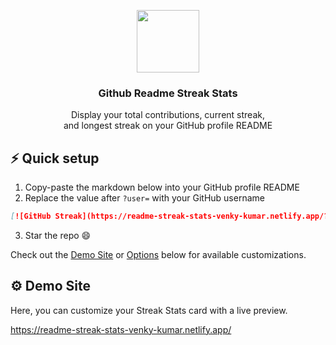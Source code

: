 <p align="center">
  <img src="https://i.imgur.com/GZHodUG.png" width="100px"/>
  <h3 align="center">Github Readme Streak Stats</h3>
</p>

<p align="center">
  Display your total contributions, current streak,
  <br/>
  and longest streak on your GitHub profile README
</p>

## ⚡ Quick setup

1. Copy-paste the markdown below into your GitHub profile README
2. Replace the value after `?user=` with your GitHub username

```md
[![GitHub Streak](https://readme-streak-stats-venky-kumar.netlify.app/?user=)]
```

3. Star the repo 😄

Check out the [Demo Site](hhttps://readme-streak-stats-venky-kumar.netlify.app/) or [Options](/) below for available customizations.

## ⚙ Demo Site

Here, you can customize your Streak Stats card with a live preview.

<https://readme-streak-stats-venky-kumar.netlify.app/>
